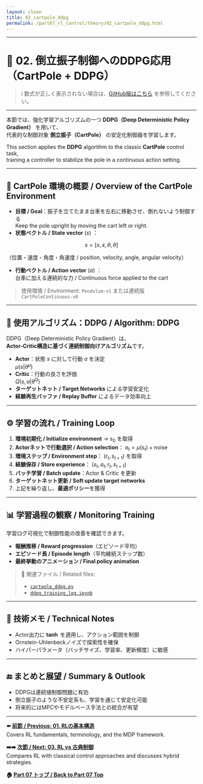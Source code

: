 ```yaml
---
layout: clean
title: 02_cartpole_ddpg
permalink: /part07_rl_control/theory/02_cartpole_ddpg.html
---
```


---

# 🧠 02. 倒立振子制御へのDDPG応用（CartPole + DDPG）

> ℹ️ 数式が正しく表示されない場合は、[GitHub版はこちら](https://github.com/Samizo-AITL/EduController/blob/main/part07_rl_control/theory/02_cartpole_ddpg.md) を参照してください。

---

本節では、強化学習アルゴリズムの一つ **DDPG（Deep Deterministic Policy Gradient）** を用いて、  
代表的な制御対象 **倒立振子（CartPole）** の安定化制御器を学習します。

This section applies the **DDPG** algorithm to the classic **CartPole** control task,  
training a controller to stabilize the pole in a continuous action setting.

---

## 🎯 CartPole 環境の概要 / Overview of the CartPole Environment

- **目標 / Goal**：振子を立てたまま台車を左右に移動させ、倒れないよう制御する  
  Keep the pole upright by moving the cart left or right.
- **状態ベクトル / State vector**  $(s)$ ：

$$
s = [x, \dot{x}, \theta, \dot{\theta}]
$$
  
  （位置・速度・角度・角速度 / position, velocity, angle, angular velocity）
- **行動ベクトル / Action vector**  $(a)$ ：  
  台車に加える連続的な力 / Continuous force applied to the cart

> 使用環境 / Environment: `Pendulum-v1` または連続版 `CartPoleContinuous-v0`

---

## 🧪 使用アルゴリズム：DDPG / Algorithm: DDPG

DDPG（Deep Deterministic Policy Gradient）は、  
**Actor-Critic構造に基づく連続制御向けアルゴリズム**です。

- **Actor**：状態 $s$ に対して行動 $a$ を決定  
  $\mu(s|\theta^\mu)$
- **Critic**：行動の良さを評価  
  $Q(s,a|\theta^Q)$
- **ターゲットネット / Target Networks** による学習安定化  
- **経験再生バッファ / Replay Buffer** によるデータ効率向上

---

## ⚙️ 学習の流れ / Training Loop

1. **環境初期化 / Initialize environment** →  $s_0$ を取得  
2. **Actorネットで行動選択 / Action selection**： $a_t = \mu(s_t) + \text{noise}$  
3. **環境ステップ / Environment step**： $(r_t, s_{t+1})$ を取得  
4. **経験保存 / Store experience**： $(s_t, a_t, r_t, s_{t+1})$  
5. **バッチ学習 / Batch update**：Actor & Critic を更新  
6. **ターゲットネット更新 / Soft update target networks**  
7. 上記を繰り返し、**最適ポリシー**を獲得

---

## 📊 学習過程の観察 / Monitoring Training

学習ログ可視化で制御性能の改善を確認できます。

- **報酬推移 / Reward progression**（エピソード平均）  
- **エピソード長 / Episode length**（平均継続ステップ数）  
- **最終挙動のアニメーション / Final policy animation**

> 📁 関連ファイル / Related files:  
> - [`cartpole_ddpg.py`](https://samizo-aitl.github.io/EduController/part07_rl_control/simulation/cartpole_ddpg.py)  
> - [`ddpg_training_log.ipynb`](https://samizo-aitl.github.io/EduController/part07_rl_control/notebooks/ddpg_training_log.ipynb)

---

## 🧠 技術メモ / Technical Notes

- Actor出力に **$\tanh$** を適用し、アクション範囲を制御  
- Ornstein-Uhlenbeckノイズで探索性を確保  
- ハイパーパラメータ（バッチサイズ、学習率、更新頻度）に敏感

---

## 🔚 まとめと展望 / Summary & Outlook

- DDPGは連続値制御問題に有効  
- 倒立振子のような不安定系も、学習を通じて安定化可能  
- 将来的にはMPCやモデルベース手法との統合が有望

---

**⬅️ [前節 / Previous: 01. RLの基本構造](https://samizo-aitl.github.io/EduController/part07_rl_control/theory/01_rl_basics.html)**  
Covers RL fundamentals, terminology, and the MDP framework.

**➡️➡️ [次節 / Next: 03. RL vs 古典制御](https://samizo-aitl.github.io/EduController/part07_rl_control/theory/03_rl_vs_classical.html)**  
Compares RL with classical control approaches and discusses hybrid strategies.

**🏠 [Part 07 トップ / Back to Part 07 Top](https://samizo-aitl.github.io/EduController/part07_rl_control/)**
